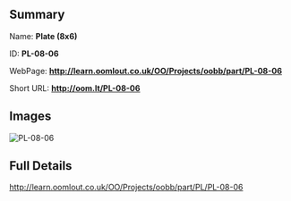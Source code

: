 

## Summary
 
Name: __Plate (8x6)__

ID: __PL-08-06__

WebPage: __http://learn.oomlout.co.uk/OO/Projects/oobb/part/PL-08-06__

Short URL: __http://oom.lt/PL-08-06__


## Images
![PL-08-06](http://oomlout.com/oomlout-OOBB/part/PL/PL-08-06/OOBB-PL-08-06_420.png)




## Full Details

 http://learn.oomlout.co.uk/OO/Projects/oobb/part/PL/PL-08-06

